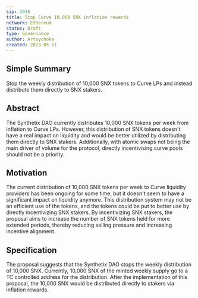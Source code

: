 ```yaml
---
sip: 2016
title: Stop Curve 10,000 SNX inflation rewards
network: Ethereum
status: Draft
type: Governance
author: Artsychoke
created: 2023-05-11
---
```


## Simple Summary
Stop the weekly distribution of 10,000 SNX tokens to Curve LPs and instead distribute them directly to SNX stakers. 

## Abstract
The Synthetix DAO currently distributes 10,000 SNX tokens per week from inflation to Curve LPs. However, this distribution of SNX tokens doesn't have a real impact on liquidity and would be better utilized by distributing them directly to SNX stakers. Additionally, with atomic swaps not being the main driver of volume for the protocol, directly incentivising curve pools should not be a priority. 

## Motivation
The current distribution of 10,000 SNX tokens per week to Curve liquidity providers has been ongoing for some time, but it doesn't seem to have a significant impact on liquidity anymore. This distribution system may not be an efficient use of the tokens, and the tokens could be put to better use by directly incentivizing SNX stakers. By incentivizing SNX stakers, the proposal aims to increase the number of SNX tokens held for more extended periods, thereby reducing selling pressure and increasing incentive alignment.

## Specification
The proposal suggests that the Synthetix DAO stops the weekly distribution of 10,000 SNX. Currently, 10,000 SNX of the minted weekly supply go to a TC controlled address for the distribution. After the implementation of this proposal, the 10,000 SNX would be distributed directly to stakers via inflation rewards. 
